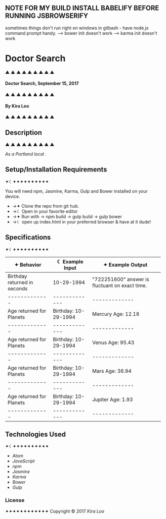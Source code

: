 NOTE FOR MY BUILD INSTALL BABELIFY BEFORE RUNNING JSBROWSERIFY
--
sometimes things don't run right on windows in gitbash - have node.js command prompt handy.
--> bower init doesn't work
--> karma init doesn't work
# Doctor Search
▲ ▲ ▲ ▲ ▲ ▲ ▲ ▲ ▲

#### Doctor Search, September 15, 2017
▲ ▲ ▲ ▲ ▲ ▲ ▲ ▲ ▲

#### By Kira Loo
▲ ▲ ▲ ▲ ▲ ▲ ▲ ▲ ▲

## Description
▲ ▲ ▲ ▲ ▲ ▲ ▲ ▲ ▲

_As a Portland local  ._

## Setup/Installation Requirements
✦☾✦✦✦✦✦✦✦✦✦✦

You will need npm, Jasmine, Karma, Gulp and Bower installed on your device.

* ->✦ Clone the repo from git hub.
* ->☾ Open in your favorite editor
* ->✦ Run with -> npm build
               -> gulp build
               -> gulp bower
* ->☾ open up index.html in your preferred browser & have at it dude!

## Specifications
✦☾✦✦✦✦✦✦✦✦✦✦

| ✦ Behavior      | ☾ Example Input      | ✦ Example Output       |
| ------------- | ------------- | ------------- |
|Birthday returned in seconds | 10-29-1994 | "722251600" answer is fluctuant on exact time.|
| ------------- | ------------- | ------------- |
|Age returned for Planets | Birthday: 10-29-1994| Mercury Age: 12.18|
| ------------- | ------------- | ------------- |
|Age returned for Planets | Birthday: 10-29-1994| Venus Age: 95.43|
| ------------- | ------------- | ------------- |
|Age returned for Planets | Birthday: 10-29-1994| Mars Age: 36.94|
| ------------- | ------------- | ------------- |
|Age returned for Planets | Birthday: 10-29-1994| Jupiter Age: 1.93|
| ------------- | ------------- | ------------- |

## Technologies Used
✦☾✦✦✦✦✦✦✦✦✦✦

* _Atom_
* _JavaScript_
* _npm_
* _Jasmine_
* _Karma_
* _Bower_
* _Gulp_

### License
✦✦✦✦✦✦✦✦✦✦✦✦
Copyright &copy; 2017 _Kira Loo_
